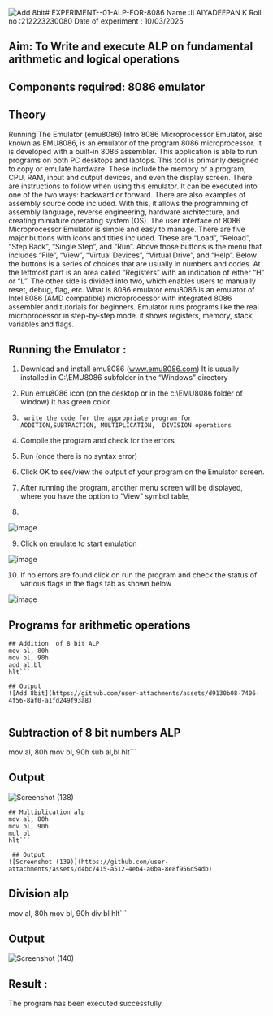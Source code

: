 ![Add 8bit](https://github.com/user-attachments/assets/d3330d0c-496c-4499-a39b-54735ea60b69)# EXPERIMENT--01-ALP-FOR-8086
Name :ILAIYADEEPAN K
Roll no :212223230080
Date of experiment : 10/03/2025





## Aim: To Write and execute ALP on fundamental arithmetic and logical operations
## Components required: 8086  emulator 
## Theory 
Running The Emulator (emu8086) Intro 8086 Microprocessor Emulator, also known as EMU8086, is an emulator of the program 8086 microprocessor. It is developed with a built-in 8086 assembler. This application is able to run programs on both PC desktops and laptops. This tool is primarily designed to copy or emulate hardware. These include the memory of a program, CPU, RAM, input and output devices, and even the display screen. There are instructions to follow when using this emulator. It can be executed into one of the two ways: backward or forward. There are also examples of assembly source code included. With this, it allows the programming of assembly language, reverse engineering, hardware architecture, and creating miniature operating system (OS). The user interface of 8086 Microprocessor Emulator is simple and easy to manage. There are five major buttons with icons and titles included. These are “Load”, “Reload”, “Step Back”, “Single Step”, and “Run”. Above those buttons is the menu that includes “File”, “View”, “Virtual Devices”, “Virtual Drive”, and “Help”. Below the buttons is a series of choices that are usually in numbers and codes. At the leftmost part is an area called “Registers” with an indication of either “H” or “L”. The other side is divided into two, which enables users to manually reset, debug, flag, etc. What is 8086 emulator emu8086 is an emulator of Intel 8086 (AMD compatible) microprocessor with integrated 8086 assembler and tutorials for beginners. Emulator runs programs like the real microprocessor in step-by-step mode. it shows registers, memory, stack, variables and flags.


 ## Running the Emulator :
1.	Download and install emu8086 (www.emu8086.com) It is usually installed in C:\EMU8086 subfolder in the “Windows” directory
2.	  Run  emu8086 icon (on the desktop or in the c:\EMU8086 folder of window) It has green color 
 
 
3.		write the code for the appropriate program for ADDITION,SUBTRACTION, MULTIPLICATION,  DIVISION operations 

4.	 Compile the program and check for the errors 
5.	Run (once there is no syntax error) 

6.	Click OK to see/view the output of your program on the Emulator screen. 


7.	After running the program, another menu screen will be displayed, where you have the option to “View” symbol table,
8.	 


![image](https://user-images.githubusercontent.com/36288975/189273263-d65baae9-4b8f-4723-afb3-c0ffa4052b04.png)











9.	Click on emulate to start emulation 








![image](https://user-images.githubusercontent.com/36288975/189273273-9bb36ec1-e2e8-4892-8d35-37707332bfdc.png)








10.	If no errors are found click on run the program and check the status of various flags in the flags tab as shown below 






![image](https://user-images.githubusercontent.com/36288975/189273277-113a2a33-4a40-4ff8-95a5-ecd3a1f504fe.png)







## Programs for arithmetic  operations
```
## Addition  of 8 bit ALP 
mov al, 80h
mov bl, 90h
add al,bl
hlt```

## Output  
![Add 8bit](https://github.com/user-attachments/assets/d9130b08-7406-4f56-8af0-a1fd249f93a8)


 ```
## Subtraction   of 8 bit numbers  ALP
mov al, 80h
mov bl, 90h
sub al,bl
hlt```
 
## Output  
![Screenshot (138)](https://github.com/user-attachments/assets/7e5bf369-b0e6-4daf-a5eb-030e0606c517)


```
## Multiplication alp
mov al, 80h
mov bl, 90h
mul bl
hlt```

 ## Output  
![Screenshot (139)](https://github.com/user-attachments/assets/d4bc7415-a512-4eb4-a0ba-8e8f956d54db)

```
## Division alp 
mov al, 80h
mov bl, 90h
div bl
hlt```


## Output  
![Screenshot (140)](https://github.com/user-attachments/assets/406345ec-d7a5-4c41-8ffd-cec7e5501482)


## Result :
The program has been executed successfully.
 








